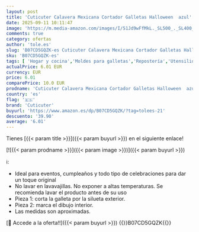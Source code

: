 ```yaml
---
layout: post
title: 'Cuticuter Calavera Mexicana Cortador Galletas Halloween  azul'
date: 2025-09-11 10:11:47
image: 'https://m.media-amazon.com/images/I/51Jd9wFfMkL._SL500_._SL400_.jpg'
comments: true
category: ofertas
author: 'tole.es'
slug: 'B07CD5GQZK-es Cuticuter Calavera Mexicana Cortador Galletas Halloween azul'
sku: 'B07CD5GQZK-es'
tags: [ 'Hogar y cocina','Moldes para galletas','Repostería','Utensilios de repostería','cuticuter','halloween','🇪🇸', ]
actualPrice: 6.01 EUR
currency: EUR
price: 6.01
comparePrice: 10.0 EUR
prodname: 'Cuticuter Calavera Mexicana Cortador Galletas Halloween  azul'
country: 'es'
flag: '🇪🇸'
brand: 'Cuticuter'
buyurl: 'https://www.amazon.es/dp/B07CD5GQZK/?tag=tolees-21'
descuento: '39.90'
average: '6.01'
---
```


Tienes [{{< param title >}}]({{< param buyurl >}}) en el siguiente enlace!

[![{{< param prodname >}}]({{< param image >}})]({{< param buyurl >}})

ℹ️:

- Ideal para eventos, cumpleaños y todo tipo de celebraciones para dar un toque original
- No lavar en lavavajillas. No exponer a altas temperaturas. Se recomienda lavar el producto antes de su uso
- Pieza 1: corta la galleta por la silueta exterior.
- Pieza 2: marca el dibujo interior.
- Las medidas son aproximadas.

[🛒 Accede a la oferta!!]({{< param buyurl >}})
{{<world>}}B07CD5GQZK{{</world>}}
